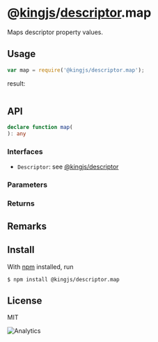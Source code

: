 # @[kingjs](https://www.npmjs.com/package/kingjs)/[descriptor](https://www.npmjs.com/package/@kingjs/descriptor).map
Maps descriptor property values.
## Usage
```js
var map = require('@kingjs/descriptor.map');
```
result:
```js
```
## API
```ts
declare function map(
): any
```
### Interfaces
- `Descriptor`: see [@kingjs/descriptor][descriptor]
### Parameters
### Returns
## Remarks
## Install
With [npm](https://npmjs.org/) installed, run
```
$ npm install @kingjs/descriptor.map
```
## License
MIT

![Analytics](https://analytics.kingjs.net/descriptor/map)

  [descriptor]: https://www.npmjs.com/package/@kingjs/descriptor